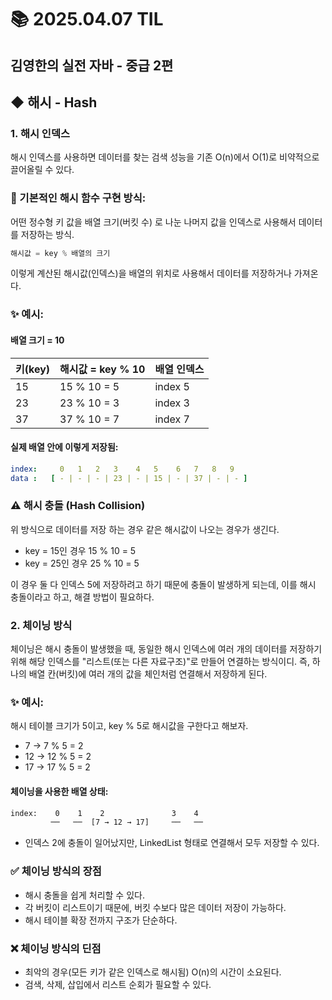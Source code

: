 # 📚 2025.04.07 TIL
## 김영한의 실전 자바 - 중급 2편
##  ◆ 해시 - Hash

### 1. 해시 인덱스
해시 인덱스를 사용하면 데이터를 찾는 검색 성능을 기존 O(n)에서 O(1)로 
비약적으로 끌어올릴 수 있다.

### 📌 기본적인 해시 함수 구현 방식:
어떤 정수형 키 값을 배열 크기(버킷 수) 로 나눈 나머지 값을 인덱스로 사용해서
데이터를 저장하는 방식.

```java
해시값 = key % 배열의 크기
```
이렇게 계산된 해시값(인덱스)을 배열의 위치로 사용해서 데이터를 저장하거나 가져온다.

### ✨ 예시:
#### 배열 크기 = 10
| 키(key) | 해시값 = key % 10 | 배열 인덱스  |
|--------|----------------|---------|
| 15     | 15 % 10 = 5    | index 5 |
| 23     | 23 % 10 = 3    | index 3 |
| 37     | 37 % 10 = 7    | index 7 |

#### 실제 배열 안에 이렇게 저장됨:
```yaml
index:     0   1   2   3    4   5    6   7   8   9
data :   [ - | - | - | 23 | - | 15 | - | 37 | - | - ]
```
### ⚠️ 해시 충돌 (Hash Collision)
위 방식으로 데이터를 저장 하는 경우 같은 해시값이 나오는 경우가 생긴다.
- key = 15인 경우 15 % 10 = 5
- key = 25인 경우 25 % 10 = 5

이 경우 둘 다 인덱스 5에 저장하려고 하기 때문에 충돌이 발생하게 되는데,
이를 해시 충돌이라고 하고, 해결 방법이 필요하다.

### 2. 체이닝 방식
체이닝은 해시 충돌이 발생했을 때, 동일한 해시 인덱스에 여러 개의 데이터를 
저장하기 위해 해당 인덱스를 "리스트(또는 다른 자료구조)"로 만들어 연결하는 방식이디.
즉, 하나의 배열 칸(버킷)에 여러 개의 값을 체인처럼 연결해서 저장하게 된다.

### ✨ 예시:
해시 테이블 크기가 5이고, key % 5로 해시값을 구한다고 해보자.
- 7 → 7 % 5 = 2
- 12 → 12 % 5 = 2
- 17 → 17 % 5 = 2

#### 체이닝을 사용한 배열 상태:
```diff
index:    0    1    2               3    4
         ──   ──  [7 → 12 → 17]     ──   ──
```
- 인덱스 2에 충돌이 일어났지만, LinkedList 형태로 연결해서 모두 저장할 수 있다.

### ✅ 체이닝 방식의 장점
- 해시 충돌을 쉽게 처리할 수 있다.
- 각 버킷이 리스트이기 때문에, 버킷 수보다 많은 데이터 저장이 가능하다.
- 해시 테이블 확장 전까지 구조가 단순하다.

### ❌ 체이닝 방식의 딘점
- 최악의 경우(모든 키가 같은 인덱스로 해시됨) O(n)의 시간이 소요된다.
- 검색, 삭제, 삽입에서 리스트 순회가 필요할 수 있다.





